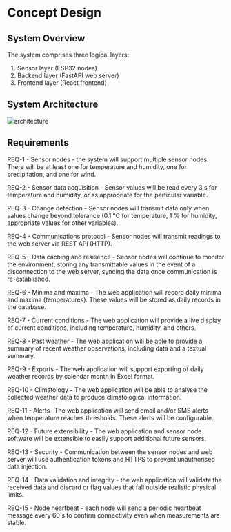 # Concept Design
## System Overview
The system comprises three logical layers:
1. Sensor layer (ESP32 nodes)
2. Backend layer (FastAPI web server)
3. Frontend layer (React frontend)

## System Architecture
![architecture](architecture.drawio.png)

## Requirements
REQ-1 - Sensor nodes - the system will support multiple sensor nodes. There will be at least one for temperature and humidity, one for precipitation, and one for wind.

REQ-2 - Sensor data acquisition - Sensor values will be read every 3 s for temperature and humidity, or as appropriate for the particular variable.

REQ-3 - Change detection - Sensor nodes will transmit data only when values change beyond tolerance (0.1 °C for temperature, 1 % for humidity, appropriate values for other variables).

REQ-4 - Communications protocol - Sensor nodes will transmit readings to the web server via REST API (HTTP).

REQ-5 - Data caching and resilience - Sensor nodes will continue to monitor the environment, storing any transmittable values in the event of a disconnection to the web server, syncing the data once communication is re-established.

REQ-6 - Minima and maxima - The web application will record daily minima and maxima (temperatures). These values will be stored as daily records in the database.

REQ-7 - Current conditions - The web application will provide a live display of current conditions, including temperature, humidity, and others.

REQ-8 - Past weather - The web application will be able to provide a summary of recent weather observations, including data and a textual summary.

REQ-9 - Exports - The web application will support exporting of daily weather records by calendar month in Excel format.

REQ-10 - Climatology - The web application will be able to analyse the collected weather data to produce climatological information.

REQ-11 - Alerts- The web application will send email and/or SMS alerts when temperature reaches thresholds. These alerts will be configurable.

REQ-12 - Future extensibility - The web application and sensor node software will be extensible to easily support additional future sensors.

REQ-13 - Security - Communication between the sensor nodes and web server will use authentication tokens and HTTPS to prevent unauthorised data injection.

REQ-14 - Data validation and integrity - the web application will validate the received data and discard or flag values that fall outside realistic physical limits.

REQ-15 - Node heartbeat - each node will send a periodic heartbeat message every 60 s to confirm connectivity even when measurements are stable.